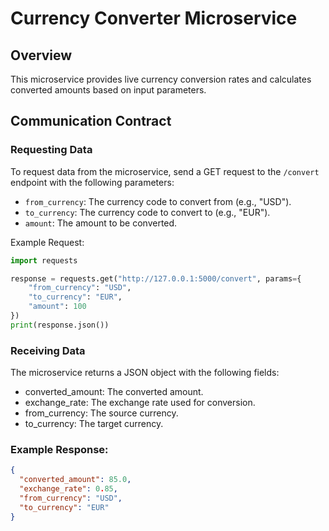 # Currency Converter Microservice

## Overview
This microservice provides live currency conversion rates and calculates converted amounts based on input parameters.

## Communication Contract

### Requesting Data
To request data from the microservice, send a GET request to the `/convert` endpoint with the following parameters:
- `from_currency`: The currency code to convert from (e.g., "USD").
- `to_currency`: The currency code to convert to (e.g., "EUR").
- `amount`: The amount to be converted.

Example Request:
```python
import requests

response = requests.get("http://127.0.0.1:5000/convert", params={
    "from_currency": "USD",
    "to_currency": "EUR",
    "amount": 100
})
print(response.json())
```

### Receiving Data
The microservice returns a JSON object with the following fields:
- converted_amount: The converted amount.
- exchange_rate: The exchange rate used for conversion.
- from_currency: The source currency.
- to_currency: The target currency.

### Example Response:
```json
{
  "converted_amount": 85.0,
  "exchange_rate": 0.85,
  "from_currency": "USD",
  "to_currency": "EUR"
}
```